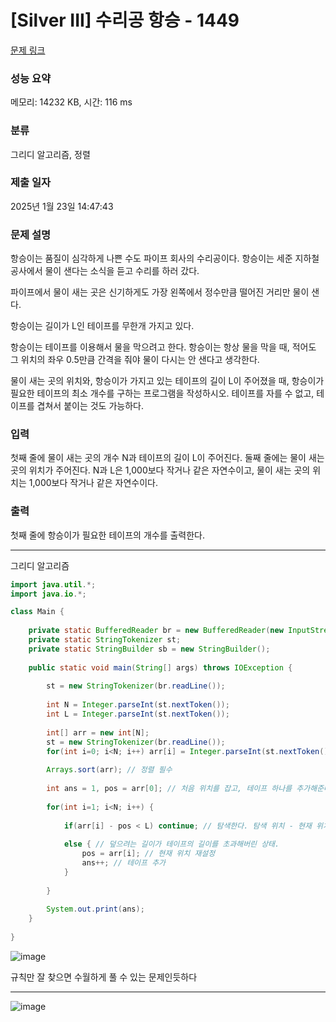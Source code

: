# [Silver III] 수리공 항승 - 1449 

[문제 링크](https://www.acmicpc.net/problem/1449) 

### 성능 요약

메모리: 14232 KB, 시간: 116 ms

### 분류

그리디 알고리즘, 정렬

### 제출 일자

2025년 1월 23일 14:47:43

### 문제 설명

<p>항승이는 품질이 심각하게 나쁜 수도 파이프 회사의 수리공이다. 항승이는 세준 지하철 공사에서 물이 샌다는 소식을 듣고 수리를 하러 갔다.</p>

<p>파이프에서 물이 새는 곳은 신기하게도 가장 왼쪽에서 정수만큼 떨어진 거리만 물이 샌다.</p>

<p>항승이는 길이가 L인 테이프를 무한개 가지고 있다.</p>

<p>항승이는 테이프를 이용해서 물을 막으려고 한다. 항승이는 항상 물을 막을 때, 적어도 그 위치의 좌우 0.5만큼 간격을 줘야 물이 다시는 안 샌다고 생각한다.</p>

<p>물이 새는 곳의 위치와, 항승이가 가지고 있는 테이프의 길이 L이 주어졌을 때, 항승이가 필요한 테이프의 최소 개수를 구하는 프로그램을 작성하시오. 테이프를 자를 수 없고, 테이프를 겹쳐서 붙이는 것도 가능하다.</p>

### 입력 

 <p>첫째 줄에 물이 새는 곳의 개수 N과 테이프의 길이 L이 주어진다. 둘째 줄에는 물이 새는 곳의 위치가 주어진다. N과 L은 1,000보다 작거나 같은 자연수이고, 물이 새는 곳의 위치는 1,000보다 작거나 같은 자연수이다.</p>

### 출력 

 <p>첫째 줄에 항승이가 필요한 테이프의 개수를 출력한다.</p>

---

그리디 알고리즘

```java
import java.util.*;
import java.io.*;

class Main {
    
    private static BufferedReader br = new BufferedReader(new InputStreamReader(System.in));
    private static StringTokenizer st;
    private static StringBuilder sb = new StringBuilder();
    
    public static void main(String[] args) throws IOException {
        
        st = new StringTokenizer(br.readLine());
        
        int N = Integer.parseInt(st.nextToken());
        int L = Integer.parseInt(st.nextToken());
        
        int[] arr = new int[N];
        st = new StringTokenizer(br.readLine());
        for(int i=0; i<N; i++) arr[i] = Integer.parseInt(st.nextToken());
         
        Arrays.sort(arr); // 정렬 필수
        
        int ans = 1, pos = arr[0]; // 처음 위치를 잡고, 테이프 하나를 추가해준다.
        
        for(int i=1; i<N; i++) {
            
            if(arr[i] - pos < L) continue; // 탐색한다. 탐색 위치 - 현재 위치 < 테이프 길이가 나오면 탐색 위치를 테이프로 덮을 수 있다.
            
            else { // 덮으려는 길이가 테이프의 길이를 초과해버린 상태.
                pos = arr[i]; // 현재 위치 재설정
                ans++; // 테이프 추가
            }
            
        }
        
        System.out.print(ans);
    }
    
}

```

![image](https://github.com/user-attachments/assets/30a524a2-784d-4c6e-a6f0-4b98e2c504b9)

규칙만 잘 찾으면 수월하게 풀 수 있는 문제인듯하다

---

![image](https://github.com/user-attachments/assets/e342372e-8cd4-46b9-a602-41ac3bdee265)
